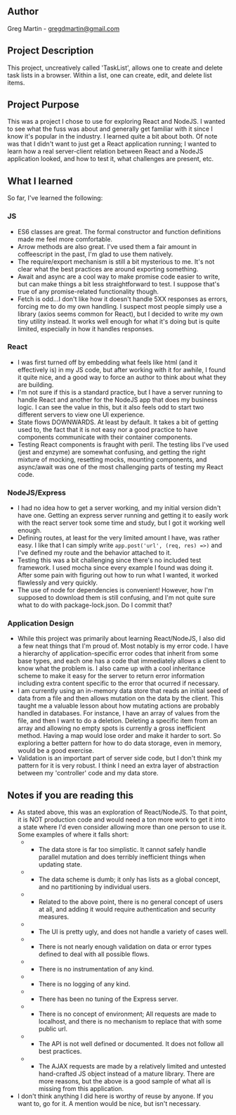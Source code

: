 ## Author
Greg Martin - gregdmartin@gmail.com

## Project Description
This project, uncreatively called 'TaskList', allows one to create and delete task lists in a browser. Within a list, one can create, edit, and delete
list items.

## Project Purpose
This was a project I chose to use for exploring React and NodeJS. I wanted to see what the fuss was about and generally get familiar with it since I
know it's popular in the industry. I learned quite a bit about both. Of note was that I didn't want to just get a React application running; I wanted
to learn how a real server-client relation between React and a NodeJS application looked, and how to test it, what challenges are present, etc.

## What I learned
So far, I've learned the following:

### JS
* ES6 classes are great. The formal constructor and function definitions made me feel more comfortable.
* Arrow methods are also great. I've used them a fair amount in coffeescript in the past, I'm glad to use them natively.
* The require/export mechanism is still a bit mysterious to me. It's not clear what the best practices are around exporting something.
* Await and async are a cool way to make promise code easier to write, but can make things a bit less straightforward to test. I suppose that's true
  of any promise-related functionality though.
* Fetch is odd...I don't like how it doesn't handle 5XX responses as errors, forcing me to do my own handling. I suspect most people simply use a
  library (axios seems common for React), but I decided to write my own tiny utility instead. It works well enough for what it's doing but is quite
  limited, especially in how it handles responses.

### React
* I was first turned off by embedding what feels like html (and it effectively is) in my JS code, but after working with it for awhile, I found it
  quite nice, and a good way to force an author to think about what they are building.
* I'm not sure if this is a standard practice, but I have a server running to handle React and another for the NodeJS app that does my business logic.
  I can see the value in this, but it also feels odd to start two different servers to view one UI experience.
* State flows DOWNWARDS. At least by default. It takes a bit of getting used to, the fact that it is not easy nor a good practice to have components
  communicate with their container components.
* Testing React components is fraught with peril. The testing libs I've used (jest and enzyme) are somewhat confusing, and getting the right mixture
  of mocking, resetting mocks, mounting components, and async/await was one of the most challenging parts of testing my React code.

### NodeJS/Express
* I had no idea how to get a server working, and my initial version didn't have one. Getting an express server running and getting it to easily work
  with the react server took some time and study, but I got it working well enough.
* Defining routes, at least for the very limited amount I have, was rather easy. I like that I can simply write `app.post('url', (req, res) =>)` and
  I've defined my route and the behavior attached to it.
* Testing this was a bit challenging since there's no included test framework. I used mocha since every example I found was doing it. After some pain
  with figuring out how to run what I wanted, it worked flawlessly and very quickly.
* The use of node for dependencies is convenient! However, how I'm supposed to download them is still confusing, and I'm not quite sure what to do
  with package-lock.json. Do I commit that?

### Application Design
* While this project was primarily about learning React/NodeJS, I also did a few neat things that I'm proud of. Most notably is my error code. I have
  a hierarchy of application-specific error codes that inherit from some base types, and each one has a code that immediately allows a client to know
  what the problem is. I also came up with a cool inheritance scheme to make it easy for the server to return error information including extra
  content specific to the error that ocurred if necessary.
* I am currently using an in-memory data store that reads an initial seed of data from a file and then allows mutation on the data by the client. This
  taught me a valuable lesson about how mutating actions are probably handled in databases. For instance, I have an array of values from the file, and
  then I want to do a deletion. Deleting a specific item from an array and allowing no empty spots is currently a gross inefficient method. Having a
  map would lose order and make it harder to sort. So exploring a better pattern for how to do data storage, even in memory, would be a good exercise.
* Validation is an important part of server side code, but I don't think my pattern for it is very robust. I think I need an extra layer of
  abstraction between my 'controller' code and my data store.

## Notes if you are reading this
* As stated above, this was an exploration of React/NodeJS. To that point, it is NOT production code and would need a ton more work to get it into a
  state where I'd even consider allowing more than one person to use it. Some examples of where it falls short:
  * * The data store is far too simplistic. It cannot safely handle parallel mutation and does terribly inefficient things when updating state.
  * * The data scheme is dumb; it only has lists as a global concept, and no partitioning by individual users.
  * * Related to the above point, there is no general concept of users at all, and adding it would require authentication and security measures.
  * * The UI is pretty ugly, and does not handle a variety of cases well.
  * * There is not nearly enough validation on data or error types defined to deal with all possible flows.
  * * There is no instrumentation of any kind.
  * * There is no logging of any kind.
  * * There has been no tuning of the Express server.
  * * There is no concept of environment; All requests are made to localhost, and there is no mechanism to replace that with some public url.
  * * The API is not well defined or documented. It does not follow all best practices.
  * * The AJAX requests are made by a relatively limited and untested hand-crafted JS object instead of a mature library.
  There are more reasons, but the above is a good sample of what all is missing from this application.
* I don't think anything I did here is worthy of reuse by anyone. If you want to, go for it. A mention would be nice, but isn't necessary.
